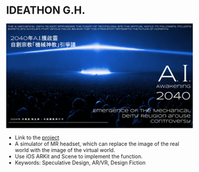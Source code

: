 # IDEATHON G.H.
![cover](./cover.png)
- Link to the [project](https://ideathon.tw/tw/candidate-content/78feae0b7b7489db291861a7f9129bcc)
- A simulator of MR headset, which can replace the image of the real world with the image of the virtual world.
- Use iOS ARKit and Scene to implement the function.
- Keywords: Speculative Design, AR/VR, Design Fiction
